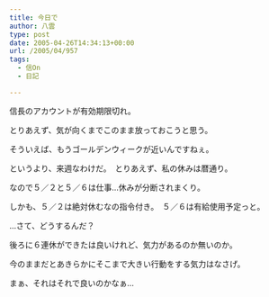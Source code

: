 ```yaml
---
title: 今日で
author: 八雲
type: post
date: 2005-04-26T14:34:13+00:00
url: /2005/04/957
tags:
  - 信On
  - 日記

---
```

信長のアカウントが有効期限切れ。
  
とりあえず、気が向くまでこのまま放っておこうと思う。

そういえば、もうゴールデンウィークが近いんですねぇ。
  
というより、来週なわけだ。　とりあえず、私の休みは暦通り。
  
なので５／２と５／６は仕事…休みが分断されまくり。
  
しかも、５／２は絶対休むなの指令付き。　５／６は有給使用予定っと。

…さて、どうするんだ？
  
後ろに６連休ができたは良いけれど、気力があるのか無いのか。
  
今のままだとあきらかにそこまで大きい行動をする気力はなさげ。
  
まぁ、それはそれで良いのかなぁ…
